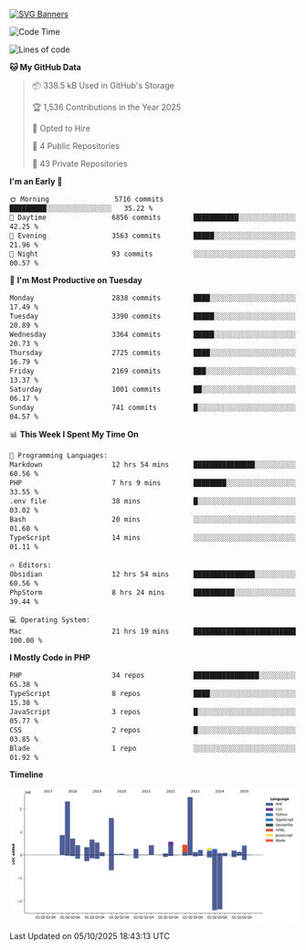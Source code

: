 [![SVG Banners](https://svg-banners.vercel.app/api?type=glitch&text1=Gere_Lajos%F0%9F%92%BB&width=800&height=400)](https://github.com/Akshay090/svg-banners)

<!--START_SECTION:waka-->
![Code Time](http://img.shields.io/badge/Code%20Time-2%2C903%20hrs%2052%20mins-blue)

![Lines of code](https://img.shields.io/badge/From%20Hello%20World%20I%27ve%20Written-13.7%20million%20lines%20of%20code-blue)

**🐱 My GitHub Data** 

> 📦 338.5 kB Used in GitHub's Storage 
 > 
> 🏆 1,536 Contributions in the Year 2025
 > 
> 💼 Opted to Hire
 > 
> 📜 4 Public Repositories 
 > 
> 🔑 43 Private Repositories 
 > 
**I'm an Early 🐤** 

```text
🌞 Morning                5716 commits        █████████░░░░░░░░░░░░░░░░   35.22 % 
🌆 Daytime                6856 commits        ███████████░░░░░░░░░░░░░░   42.25 % 
🌃 Evening                3563 commits        █████░░░░░░░░░░░░░░░░░░░░   21.96 % 
🌙 Night                  93 commits          ░░░░░░░░░░░░░░░░░░░░░░░░░   00.57 % 
```
📅 **I'm Most Productive on Tuesday** 

```text
Monday                   2838 commits        ████░░░░░░░░░░░░░░░░░░░░░   17.49 % 
Tuesday                  3390 commits        █████░░░░░░░░░░░░░░░░░░░░   20.89 % 
Wednesday                3364 commits        █████░░░░░░░░░░░░░░░░░░░░   20.73 % 
Thursday                 2725 commits        ████░░░░░░░░░░░░░░░░░░░░░   16.79 % 
Friday                   2169 commits        ███░░░░░░░░░░░░░░░░░░░░░░   13.37 % 
Saturday                 1001 commits        ██░░░░░░░░░░░░░░░░░░░░░░░   06.17 % 
Sunday                   741 commits         █░░░░░░░░░░░░░░░░░░░░░░░░   04.57 % 
```


📊 **This Week I Spent My Time On** 

```text
💬 Programming Languages: 
Markdown                 12 hrs 54 mins      ███████████████░░░░░░░░░░   60.56 % 
PHP                      7 hrs 9 mins        ████████░░░░░░░░░░░░░░░░░   33.55 % 
.env file                38 mins             █░░░░░░░░░░░░░░░░░░░░░░░░   03.02 % 
Bash                     20 mins             ░░░░░░░░░░░░░░░░░░░░░░░░░   01.60 % 
TypeScript               14 mins             ░░░░░░░░░░░░░░░░░░░░░░░░░   01.11 % 

🔥 Editors: 
Obsidian                 12 hrs 54 mins      ███████████████░░░░░░░░░░   60.56 % 
PhpStorm                 8 hrs 24 mins       ██████████░░░░░░░░░░░░░░░   39.44 % 

💻 Operating System: 
Mac                      21 hrs 19 mins      █████████████████████████   100.00 % 
```

**I Mostly Code in PHP** 

```text
PHP                      34 repos            ████████████████░░░░░░░░░   65.38 % 
TypeScript               8 repos             ████░░░░░░░░░░░░░░░░░░░░░   15.38 % 
JavaScript               3 repos             █░░░░░░░░░░░░░░░░░░░░░░░░   05.77 % 
CSS                      2 repos             █░░░░░░░░░░░░░░░░░░░░░░░░   03.85 % 
Blade                    1 repo              ░░░░░░░░░░░░░░░░░░░░░░░░░   01.92 % 
```



**Timeline**

![Lines of Code chart](https://raw.githubusercontent.com/gere-lajos/gere-lajos/main/assets/bar_graph.png)


 Last Updated on 05/10/2025 18:43:13 UTC
<!--END_SECTION:waka-->
